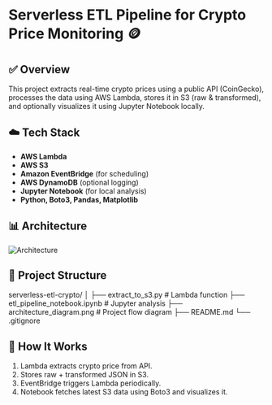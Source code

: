 # Serverless ETL Pipeline for Crypto Price Monitoring 🪙

## ✅ Overview
This project extracts real-time crypto prices using a public API (CoinGecko), processes the data using AWS Lambda, stores it in S3 (raw & transformed), and optionally visualizes it using Jupyter Notebook locally.

## ☁️ Tech Stack
- **AWS Lambda**
- **AWS S3**
- **Amazon EventBridge** (for scheduling)
- **AWS DynamoDB** (optional logging)
- **Jupyter Notebook** (for local analysis)
- **Python, Boto3, Pandas, Matplotlib**

## 📊 Architecture
![Architecture](architecture_diagram.png)

## 📁 Project Structure
serverless-etl-crypto/
│
├── extract_to_s3.py # Lambda function
├── etl_pipeline_notebook.ipynb # Jupyter analysis
├── architecture_diagram.png # Project flow diagram
├── README.md
└── .gitignore

## 🚀 How It Works
1. Lambda extracts crypto price from API.
2. Stores raw + transformed JSON in S3.
3. EventBridge triggers Lambda periodically.
4. Notebook fetches latest S3 data using Boto3 and visualizes it.

